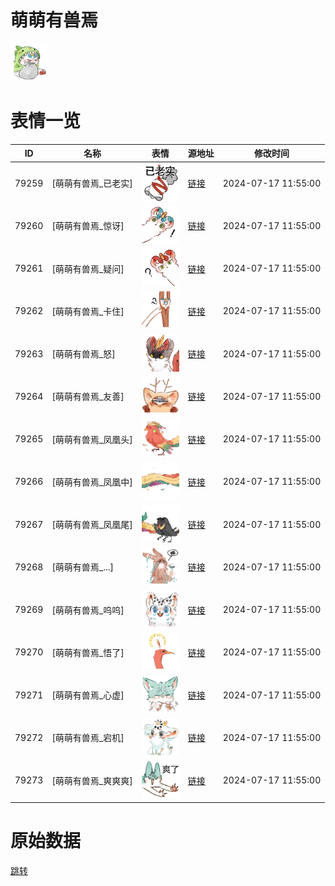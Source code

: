 # 萌萌有兽焉

<img src="./cover.png" height="60" alt="cover" />

# 表情一览

|ID|名称|表情|源地址|修改时间|
|----|----|----|----|----|
|79259|[萌萌有兽焉_已老实]|<img src="./pic/079259_%5B萌萌有兽焉_已老实%5D.png" height="60" alt="已老实"/>|[链接](https://i0.hdslb.com/bfs/garb/a8ab31417df9c3211f189a585b99126e1b86f420.png)|2024-07-17 11:55:00|
|79260|[萌萌有兽焉_惊讶]|<img src="./pic/079260_%5B萌萌有兽焉_惊讶%5D.png" height="60" alt="惊讶"/>|[链接](https://i0.hdslb.com/bfs/garb/56159651032ec89c40e30b930b6302030bc38f4a.png)|2024-07-17 11:55:00|
|79261|[萌萌有兽焉_疑问]|<img src="./pic/079261_%5B萌萌有兽焉_疑问%5D.png" height="60" alt="疑问"/>|[链接](https://i0.hdslb.com/bfs/garb/ed8b7b96a6a6141921bdcd15e21b1f02062b2c76.png)|2024-07-17 11:55:00|
|79262|[萌萌有兽焉_卡住]|<img src="./pic/079262_%5B萌萌有兽焉_卡住%5D.png" height="60" alt="卡住"/>|[链接](https://i0.hdslb.com/bfs/garb/6d5cbad1974e8ceb13ac95d966c7e657b4652cbd.png)|2024-07-17 11:55:00|
|79263|[萌萌有兽焉_怒]|<img src="./pic/079263_%5B萌萌有兽焉_怒%5D.png" height="60" alt="怒"/>|[链接](https://i0.hdslb.com/bfs/garb/f1556528109127de5f08ac71cf93f94498f724e2.png)|2024-07-17 11:55:00|
|79264|[萌萌有兽焉_友善]|<img src="./pic/079264_%5B萌萌有兽焉_友善%5D.png" height="60" alt="友善"/>|[链接](https://i0.hdslb.com/bfs/garb/0651814e7b7174637afe534cabbcbd395ce147b1.png)|2024-07-17 11:55:00|
|79265|[萌萌有兽焉_凤凰头]|<img src="./pic/079265_%5B萌萌有兽焉_凤凰头%5D.png" height="60" alt="凤凰头"/>|[链接](https://i0.hdslb.com/bfs/garb/b2ddf81c0aeb0236a74cefb0f7723c744067f57f.png)|2024-07-17 11:55:00|
|79266|[萌萌有兽焉_凤凰中]|<img src="./pic/079266_%5B萌萌有兽焉_凤凰中%5D.png" height="60" alt="凤凰中"/>|[链接](https://i0.hdslb.com/bfs/garb/155f1301eead526d02759b3d29eb7e9c2930c05f.png)|2024-07-17 11:55:00|
|79267|[萌萌有兽焉_凤凰尾]|<img src="./pic/079267_%5B萌萌有兽焉_凤凰尾%5D.png" height="60" alt="凤凰尾"/>|[链接](https://i0.hdslb.com/bfs/garb/edcf9928baf466e616304ddf535a9ec41cfe52db.png)|2024-07-17 11:55:00|
|79268|[萌萌有兽焉_...]|<img src="./pic/079268_%5B萌萌有兽焉_...%5D.png" height="60" alt="..."/>|[链接](https://i0.hdslb.com/bfs/garb/5fdc13fcf6d183df20e32a5a1d949a2f5857f666.png)|2024-07-17 11:55:00|
|79269|[萌萌有兽焉_呜呜]|<img src="./pic/079269_%5B萌萌有兽焉_呜呜%5D.png" height="60" alt="呜呜"/>|[链接](https://i0.hdslb.com/bfs/garb/947090fbee49ecdf79dbb77bbd30d8b20afde480.png)|2024-07-17 11:55:00|
|79270|[萌萌有兽焉_悟了]|<img src="./pic/079270_%5B萌萌有兽焉_悟了%5D.png" height="60" alt="悟了"/>|[链接](https://i0.hdslb.com/bfs/garb/1d64b0ec233cc5fd1130cbd1cee6cb204037ae09.png)|2024-07-17 11:55:00|
|79271|[萌萌有兽焉_心虚]|<img src="./pic/079271_%5B萌萌有兽焉_心虚%5D.png" height="60" alt="心虚"/>|[链接](https://i0.hdslb.com/bfs/garb/6ddbd8f36bac5efe6adfe6a868a8ad29c76092ff.png)|2024-07-17 11:55:00|
|79272|[萌萌有兽焉_宕机]|<img src="./pic/079272_%5B萌萌有兽焉_宕机%5D.png" height="60" alt="宕机"/>|[链接](https://i0.hdslb.com/bfs/garb/0f6fa941a63b07f9bf056d0daa036654e0bd7ecc.png)|2024-07-17 11:55:00|
|79273|[萌萌有兽焉_爽爽爽]|<img src="./pic/079273_%5B萌萌有兽焉_爽爽爽%5D.png" height="60" alt="爽爽爽"/>|[链接](https://i0.hdslb.com/bfs/garb/886d97d9396c34da25f4bffcb46301356764c681.png)|2024-07-17 11:55:00|

# 原始数据

[跳转](./raw.json)

